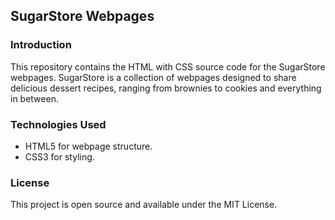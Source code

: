 
## SugarStore Webpages

### Introduction
This repository contains the HTML with CSS source code for the SugarStore webpages. SugarStore is a collection of webpages designed to share delicious dessert recipes, ranging from brownies to cookies and everything in between.
### Technologies Used
- HTML5 for webpage structure.
- CSS3 for styling.
### License
This project is open source and available under the MIT License.

